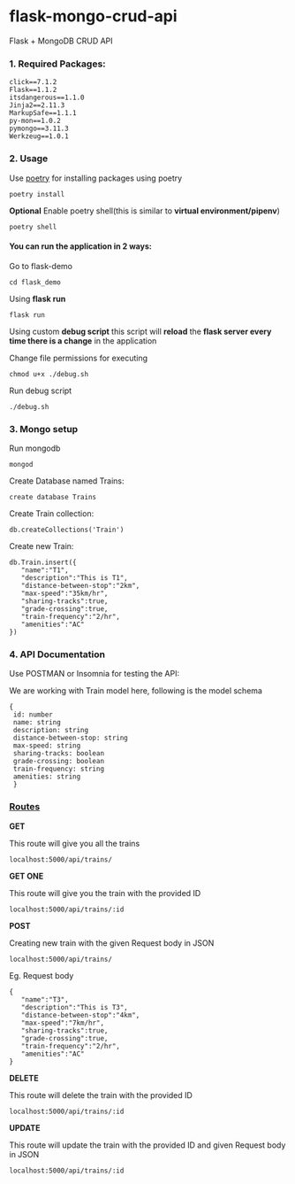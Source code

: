 # flask-mongo-crud-api
Flask + MongoDB CRUD API

### 1. Required Packages:

```
click==7.1.2
Flask==1.1.2
itsdangerous==1.1.0
Jinja2==2.11.3
MarkupSafe==1.1.1
py-mon==1.0.2
pymongo==3.11.3
Werkzeug==1.0.1
```

### 2. Usage
Use [poetry](https://python-poetry.org/) for installing packages using poetry
```
poetry install
```
**Optional** Enable poetry shell(this is similar to **virtual environment/pipenv**)
```
poetry shell 
```

####  You can run the application in 2 ways:

Go to flask-demo 
```
cd flask_demo
```

Using **flask run**
```
flask run 
```

Using custom **debug script** this script will **reload** the **flask server every time there is a change** in the application

Change file permissions for executing
```
chmod u+x ./debug.sh
```
Run debug script
```
./debug.sh
```

### 3. Mongo setup
Run mongodb
```
mongod
```

Create Database named Trains:
```
create database Trains
```

Create Train collection:
```
db.createCollections('Train')
```

Create new Train:
```
db.Train.insert({
   "name":"T1",
   "description":"This is T1",
   "distance-between-stop":"2km",
   "max-speed":"35km/hr",
   "sharing-tracks":true,
   "grade-crossing":true,
   "train-frequency":"2/hr",
   "amenities":"AC"
})
```


### 4. API Documentation 

Use POSTMAN or Insomnia for testing the API:

We are working with Train model here, following is the model schema
```
{
 id: number
 name: string
 description: string
 distance-between-stop: string
 max-speed: string
 sharing-tracks: boolean
 grade-crossing: boolean
 train-frequency: string
 amenities: string 
 }
```

### <ins>Routes</ins>

**GET**

This route will give you all the trains
```
localhost:5000/api/trains/
```


**GET ONE**

This route will give you the train with the provided ID

```
localhost:5000/api/trains/:id
```

**POST**

Creating new train with the given Request body in JSON
```
localhost:5000/api/trains/
```
Eg. Request body
```
{
   "name":"T3",
   "description":"This is T3",
   "distance-between-stop":"4km",
   "max-speed":"7km/hr",
   "sharing-tracks":true,
   "grade-crossing":true,
   "train-frequency":"2/hr",
   "amenities":"AC"
}

```

**DELETE**

This route will delete the train with the provided ID

```
localhost:5000/api/trains/:id
```


**UPDATE**

This route will update the train with the provided ID and given Request body in JSON

```
localhost:5000/api/trains/:id
```

